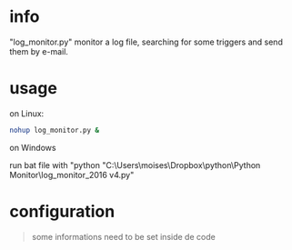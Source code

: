 # info

"log_monitor.py" monitor a log file, searching for some triggers and send them by e-mail.

# usage

on Linux:
```sh
nohup log_monitor.py &
```

on Windows

run bat file with "python "C:\Users\moises\Dropbox\python\Python Monitor\log_monitor_2016 v4.py"

# configuration

> some informations need to be set inside de code





